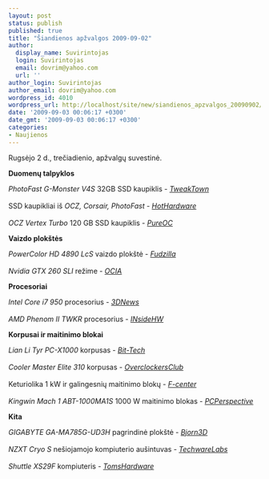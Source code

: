 ```yaml
---
layout: post
status: publish
published: true
title: "Šiandienos apžvalgos 2009-09-02"
author:
  display_name: Suvirintojas
  login: Suvirintojas
  email: dovrim@yahoo.com
  url: ''
author_login: Suvirintojas
author_email: dovrim@yahoo.com
wordpress_id: 4010
wordpress_url: http://localhost/site/new/siandienos_apzvalgos_20090902/
date: '2009-09-03 00:06:17 +0300'
date_gmt: '2009-09-03 00:06:17 +0300'
categories:
- Naujienos
---
```


<p>Rugsėjo 2 d., trečiadienio, apžvalgų suvestinė.</p>
<p><b>Duomenų talpyklos</b></p>
<p><i>PhotoFast G-Monster V4S</i> 32GB SSD kaupiklis - <i><a class="ns" href="http://www.tweaktown.com/reviews/2900/photofast_g_monster_v4s_32gb_indilinx_slc_solid_state_disk/index.html">TweakTown</a></i><br />
<br />SSD kaupikliai iš <i>OCZ, Corsair, PhotoFast</i> - <i><a class="ns" href="http://hothardware.com/Articles/4Way-SSD-RoundUp-Redux-OCZ-Corsair-PhotoFast/">HotHardware</a></i><br />
<br /><i>OCZ Vertex Turbo</i> 120 GB SSD kaupiklis - <i><a class="ns" href="http://www.pureoverclock.com/article804.html">PureOC</a></i></p>
<p><b>Vaizdo plokštės</b></p>
<p><i>PowerColor HD 4890 LcS</i> vaizdo plokštė - <i><a class="ns" href="http://www.fudzilla.com/content/view/15263/1/">Fudzilla</a></i><br />
<br /><i>Nvidia GTX 260 SLI</i> režime - <i><a class="ns" href="http://www.ocia.net/articles/gtx260sli/page1.shtml">OCIA</a></i></p>
<p><b>Procesoriai</b></p>
<p><i>Intel Core i7 950</i> procesorius - <i><a class="ns" href="http://www.3dnews.ru/cpu/intel_core_i7_950/">3DNews</a></i><br />
<br /><i>AMD Phenom II TWKR</i> procesorius - <i><a class="ns" href="http://www.insidehw.com/Reviews/CPU/AMD-Phenom-II-TWKR-Black-Edition.html">INsideHW</a></i></p>
<p><b>Korpusai ir maitinimo blokai</b></p>
<p><i>Lian Li Tyr PC-X1000</i> korpusas - <i><a class="ns" href="http://www.bit-tech.net/hardware/cases/2009/09/02/lian-li-tyr-pc-x1000-case-review/1">Bit-Tech</a></i><br />
<br /><i>Cooler Master Elite 310</i> korpusas - <i><a class="ns" href="http://www.overclockersclub.com/">OverclockersClub</a></i><br />
<br />Keturiolika 1 kW ir galingesnių maitinimo blokų - <i><a class="ns" href="http://www.fcenter.ru/online.shtml?articles/hardware/tower/27339">F-center</a></i><br />
<br /><i>Kingwin Mach 1 ABT-1000MA1S</i> 1000 W maitinimo blokas - <i><a class="ns" href="http://www.pcper.com/article.php?aid=767&type=expert">PCPerspective</a></i></p>
<p><b>Kita</b></p>
<p><i>GIGABYTE GA-MA785G-UD3H</i> pagrindinė plokštė - <i><a class="ns" href="http://www.bjorn3d.com/read.php?cID=1647">Bjorn3D</a></i><br />
<br /><i>NZXT Cryo S</i> nešiojamojo kompiuterio aušintuvas - <i><a class="ns" href="http://www.techwarelabs.com/nzxt-cryo-s/">TechwareLabs</a></i><br />
<br /><i>Shuttle XS29F</i> kompiuteris - <i><a class="ns" href="http://www.tomshardware.com/reviews/shuttle-xs29f-nano,2397.html">TomsHardware</a></i><br /></p>
